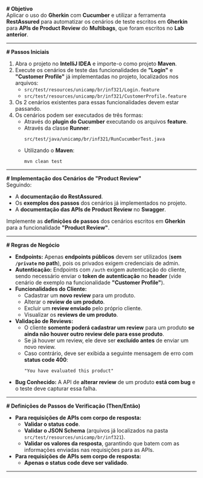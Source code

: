 **# Objetivo**  
Aplicar o uso do **Gherkin** com **Cucumber** e utilizar a ferramenta **RestAssured** para automatizar os cenários de teste escritos em **Gherkin** para **APIs de Product Review** do **Multibags**, que foram escritos no **Lab anterior**.

---

**# Passos Iniciais**  
1. Abra o projeto no **IntelliJ IDEA** e importe-o como projeto **Maven**.
2. Execute os cenários de teste das funcionalidades de **"Login"** e **"Customer Profile"** já implementadas no projeto, localizados nos arquivos:
   - `src/test/resources/unicamp/br/inf321/Login.feature`
   - `src/test/resources/unicamp/br/inf321/CustomerProfile.feature`
3. Os 2 cenários existentes para essas funcionalidades devem estar passando.
4. Os cenários podem ser executados de três formas:
   - Através do **plugin do Cucumber** executando os arquivos **feature**.
   - Através da classe **Runner**:
     ```
     src/test/java/unicamp/br/inf321/RunCucumberTest.java
     ```
   - Utilizando o **Maven**:
     ```
     mvn clean test
     ```

---

**# Implementação dos Cenários de "Product Review"**  
Seguindo:
- A **documentação do RestAssured**.
- Os **exemplos dos passos** dos cenários já implementados no projeto.
- A **documentação das APIs de Product Review** no **Swagger**.

Implemente as **definições de passos** dos cenários escritos em **Gherkin** para a funcionalidade **"Product Review"**.

---

**# Regras de Negócio**  
- **Endpoints:** Apenas **endpoints públicos** devem ser utilizados (**sem `/private` no path**), pois os privados exigem credenciais de admin.
- **Autenticação:** Endpoints com `/auth` exigem autenticação do cliente, sendo necessário enviar o **token de autenticação** no **header** (vide cenário de exemplo na funcionalidade **"Customer Profile"**).
- **Funcionalidades do Cliente:**
  - Cadastrar um **novo review** para um produto.
  - Alterar o **review de um produto**.
  - Excluir um **review enviado** pelo próprio cliente.
  - Visualizar os **reviews de um produto**.
- **Validação de Reviews:**
  - O cliente **somente poderá cadastrar um review** para um produto **se ainda não houver outro review dele para esse produto**.
  - Se já houver um review, ele deve ser **excluído antes** de enviar um novo review.
  - Caso contrário, deve ser exibida a seguinte mensagem de erro com **status code 400**:
    ```
    "You have evaluated this product"
    ```
- **Bug Conhecido:** A API de **alterar review** de um produto **está com bug** e o teste deve capturar essa falha.

---

**# Definições de Passos de Verificação (Then/Então)**  
- **Para requisições de APIs com corpo de resposta:**
  - **Validar o status code**.
  - **Validar o JSON Schema** (arquivos já localizados na pasta `src/test/resources/unicamp/br/inf321`).
  - **Validar os valores da resposta**, garantindo que batem com as informações enviadas nas requisições para as APIs.
- **Para requisições de APIs sem corpo de resposta:**
  - **Apenas o status code deve ser validado**.

---

